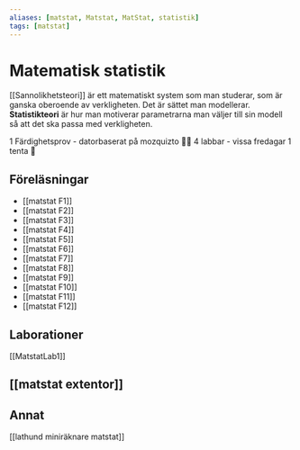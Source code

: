 ```yaml
---
aliases: [matstat, Matstat, MatStat, statistik]
tags: [matstat]
---
```

# Matematisk statistik

[[Sannolikhetsteori]] är ett matematiskt system som man studerar, som är ganska oberoende av verkligheten. Det är sättet man modellerar. **Statistikteori** är hur man motiverar parametrarna man väljer till sin modell så att det ska passa med verkligheten.

1 Färdighetsprov - datorbaserat på mozquizto 🤡🤡 
4 labbar - vissa fredagar 
1 tenta 🤰

## Föreläsningar 
- [[matstat F1]]
- [[matstat F2]]
- [[matstat F3]]
- [[matstat F4]]
- [[matstat F5]]
- [[matstat F6]]
- [[matstat F7]]
- [[matstat F8]]
- [[matstat F9]]
- [[matstat F10]]
- [[matstat F11]]
- [[matstat F12]]

## Laborationer
[[MatstatLab1]]

## [[matstat extentor]]

## Annat
[[lathund miniräknare matstat]]